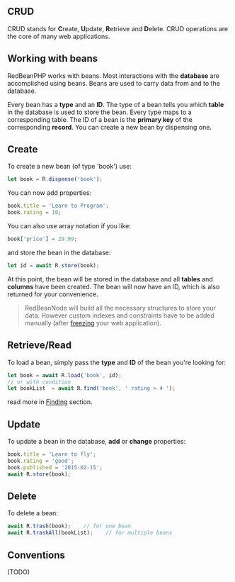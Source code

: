 ## CRUD
CRUD stands for **C**reate, **U**pdate, **R**etrieve and **D**elete. CRUD operations are the core of many web applications.

## Working with beans

RedBeanPHP works with beans. Most interactions with the **database** are accomplished using beans. Beans are used to carry data from and to the database.

Every bean has a **type** and an **ID**. The type of a bean tells you which **table** in the database is used to store the bean. Every type maps to a corresponding table. The ID of a bean is the **primary key** of the corresponding **record**.
You can create a new bean by dispensing one.

## Create

To create a new bean (of type 'book') use:

```javascript
let book = R.dispense('book');
```

You can now add properties:
```javascript
book.title = 'Learn to Program';
book.rating = 10;
```

You can also use array notation if you like:
```javascript
book['price'] = 29.99;
```

and store the bean in the database:
```javascript
let id = await R.store(book);
```

At this point, the bean will be stored in the database and all **tables** and **columns** have been created.
The bean will now have an ID, which is also returned for your convenience.

> RedBeanNode will build all the necessary structures to store your data. However custom indexes and constraints have to be added manually (after [freezing](Fluid-And-Frozen.md) your web application).


## Retrieve/Read

To load a bean, simply pass the **type** and **ID** of the bean you're looking for:

```javascript
let book = await R.load('book', id);
// or with condition
let bookList  = await R.find('book', ' rating > 4 ');
```

read more in [Finding](Finding.md) section.


## Update
To update a bean in the database, **add** or **change** properties:

```javascript
book.title = 'Learn to fly';
book.rating = 'good';
book.published = '2015-02-15';
await R.store(book);
```

## Delete
To delete a bean:

```javascript
await R.trash(book);    // for one bean
await R.trashAll(bookList);    // for multiple beans
```

## Conventions
(TODO)
